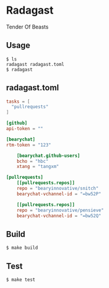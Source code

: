 # Radagast

Tender Of Beasts

## Usage

```
$ ls
radagast radagast.toml
$ radagast
```

## radagast.toml

```toml
tasks = [
  "pullrequests"
]

[github]
api-token = ""

[bearychat]
rtm-token = "123"

    [bearychat.github-users]
    bcho = "hbc"
    xtang = "tangxm"

[pullrequests]
    [[pullrequests.repos]]
    repo = "bearyinnovative/snitch"
    bearychat-vchannel-id = "=bw52P"

    [[pullrequests.repos]]
    repo = "bearyinnovative/pensieve"
    bearychat-vchannel-id = "=bw52Q"
```

## Build

```
$ make build
```

## Test

```
$ make test
```
